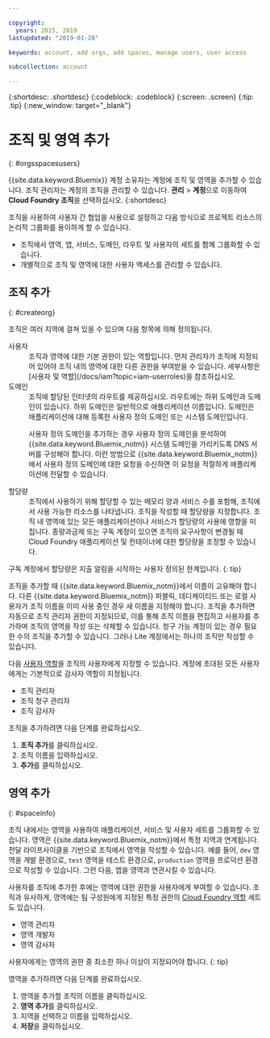 ```yaml
---

copyright:
  years: 2015, 2019
lastupdated: "2019-01-28"

keywords: account, add orgs, add spaces, manage users, user access

subcollection: account

---
```


{:shortdesc: .shortdesc}
{:codeblock: .codeblock}
{:screen: .screen}
{:tip: .tip}
{:new_window: target="_blank"}

# 조직 및 영역 추가
{: #orgsspacesusers}

{{site.data.keyword.Bluemix}} 계정 소유자는 계정에 조직 및 영역을 추가할 수 있습니다. 조직 관리자는 계정의 조직을 관리할 수 있습니다. **관리** > **계정**으로 이동하여 **Cloud Foundry 조직**을 선택하십시오.
{:shortdesc}

조직을 사용하여 사용자 간 협업을 사용으로 설정하고 다음 방식으로 프로젝트 리소스의 논리적 그룹화를 용이하게 할 수 있습니다.

   * 조직에서 영역, 앱, 서비스, 도메인, 라우트 및 사용자의 세트를 함께 그룹화할 수 있습니다.
   * 개별적으로 조직 및 영역에 대한 사용자 액세스를 관리할 수 있습니다.

## 조직 추가
{: #createorg}

조직은 여러 지역에 걸쳐 있을 수 있으며 다음 항목에 의해 정의됩니다.

<dl>
<dt>사용자</dt>
<dd>조직과 영역에 대한 기본 권한이 있는 역할입니다. 먼저 관리자가 조직에 지정되어 있어야 조직 내의 영역에 대한 다른 권한을 부여받을 수 있습니다. 세부사항은 [사용자 및 역할](/docs/iam?topic=iam-userroles)을 참조하십시오.</dd>
<dt>도메인</dt>
<dd>조직에 할당된 인터넷의 라우트를 제공하십시오. 라우트에는 하위 도메인과 도메인이 있습니다. 하위 도메인은 일반적으로 애플리케이션 이름입니다. 도메인은 애플리케이션에 대해 등록한 사용자 정의 도메인 또는 시스템 도메인입니다.<br/>
<p>사용자 정의 도메인을 추가하는 경우 사용자 정의 도메인을 분석하여 {{site.data.keyword.Bluemix_notm}} 시스템 도메인을 가리키도록 DNS 서버를 구성해야 합니다. 이런 방법으로 {{site.data.keyword.Bluemix_notm}}에서 사용자 정의 도메인에 대한 요청을 수신하면 이 요청을 적절하게 애플리케이션에 전달할 수 있습니다.</p></dd>
<dt>할당량</dt>
<dd>조직에서 사용하기 위해 할당할 수 있는 메모리 양과 서비스 수를 포함해, 조직에서 사용 가능한 리소스를 나타냅니다. 조직을 작성할 때 할당량을 지정합니다. 조직 내 영역에 있는 모든 애플리케이션이나 서비스가 할당량의 사용에 영향을 미칩니다. 종량과금제 또는 구독 계정이 있으면 조직의 요구사항이 변경될 때 Cloud Foundry 애플리케이션 및 컨테이너에 대한 할당량을 조정할 수 있습니다.</dd>
</dl>

구독 계정에서 할당량은 지출 알림을 시작하는 사용자 정의된 한계입니다.
{: tip}

조직을 추가할 때 {{site.data.keyword.Bluemix_notm}}에서 이름이 고유해야 합니다. 다른 {{site.data.keyword.Bluemix_notm}} 퍼블릭, 데디케이티드 또는 로컬 사용자가 조직 이름을 이미 사용 중인 경우 새 이름을 지정해야 합니다. 조직을 추가하면 자동으로 조직 관리자 권한이 지정되므로, 이를 통해 조직 이름을 편집하고 사용자를 추가하며 조직의 영역을 작성 또는 삭제할 수 있습니다. 청구 가능 계정이 있는 경우 필요한 수의 조직을 추가할 수 있습니다. 그러나 Lite 계정에서는 하나의 조직만 작성할 수 있습니다.

다음 [사용자 역할](/docs/iam?topic=iam-userroles)을 조직의 사용자에게 지정할 수 있습니다. 계정에 초대된 모든 사용자에게는 기본적으로 감사자 역할이 지정됩니다.

   * 조직 관리자
   * 조직 청구 관리자
   * 조직 감사자

조직을 추가하려면 다음 단계를 완료하십시오.

  1. **조직 추가**를 클릭하십시오.
  2. 조직 이름을 입력하십시오.  
  3. **추가**를 클릭하십시오.

<!-- Add info on Manage infrastructure option under a space -->

## 영역 추가
{: #spaceinfo}

조직 내에서는 영역을 사용하여 애플리케이션, 서비스 및 사용자 세트를 그룹화할 수 있습니다. 영역은 {{site.data.keyword.Bluemix_notm}}에서 특정 지역과 연계됩니다. 전달 라이프사이클을 기반으로 조직에서 영역을 작성할 수 있습니다. 예를 들어, `dev` 영역을 개발 환경으로, `test` 영역을 테스트 환경으로, `production` 영역을 프로덕션 환경으로 작성할 수 있습니다. 그런 다음, 앱을 영역과 연관시킬 수 있습니다.

사용자를 조직에 추가한 후에는 영역에 대한 권한을 사용자에게 부여할 수 있습니다. 조직과 유사하게, 영역에는 팀 구성원에게 지정된 특정 권한의 [Cloud Foundry 역할](/docs/iam?topic=iam-cfaccess#cfroles) 세트도 있습니다.

  * 영역 관리자
  * 영역 개발자
  * 영역 감사자

사용자에게는 영역의 권한 중 최소한 하나 이상이 지정되어야 합니다.
{: tip}

영역을 추가하려면 다음 단계를 완료하십시오.

  1. 영역을 추가할 조직의 이름을 클릭하십시오.
  2. **영역 추가**를 클릭하십시오.
  3. 지역을 선택하고 이름을 입력하십시오.
  4. **저장**을 클릭하십시오.
